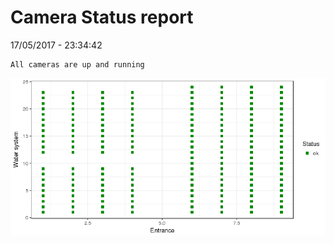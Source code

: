 Camera Status report
================
17/05/2017 - 23:34:42

    All cameras are up and running

![](camreport_files/figure-markdown_github/unnamed-chunk-2-1.png)
